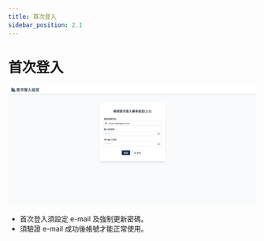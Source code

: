 ```yaml
---
title: 首次登入
sidebar_position: 2.1
---
```


# 首次登入

![首次登入](img/bind-account.png)

-   首次登入須設定 e-mail 及強制更新密碼。
-   須驗證 e-mail 成功後帳號才能正常使用。
